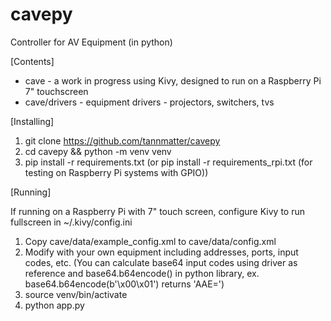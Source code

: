 # cavepy
Controller for AV Equipment (in python)

[Contents]

- cave - a work in progress using Kivy, designed to run on a Raspberry Pi 7" touchscreen
- cave/drivers - equipment drivers - projectors, switchers, tvs

[Installing]

1. git clone https://github.com/tannmatter/cavepy
2. cd cavepy && python -m venv venv
3. pip install -r requirements.txt
   (or pip install -r requirements_rpi.txt (for testing on Raspberry Pi systems with GPIO))

[Running]

If running on a Raspberry Pi with 7" touch screen, configure Kivy to run fullscreen in ~/.kivy/config.ini

1. Copy cave/data/example_config.xml to cave/data/config.xml
2. Modify with your own equipment including addresses, ports, input codes, etc.
(You can calculate base64 input codes using driver as reference and base64.b64encode() in python library,
ex. base64.b64encode(b'\x00\x01') returns 'AAE=')
3. source venv/bin/activate
4. python app.py
